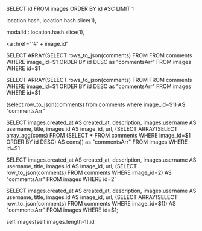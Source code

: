 SELECT id FROM images
ORDER BY id ASC
LIMIT 1

location.hash,
location.hash.slice(1),

modalId : location.hash.slice(1),

<a :href="'#' + image.id"

SELECT ARRAY(SELECT rows_to_json(comments) FROM FROM comments WHERE image_id=$1 ORDER BY id DESC as "commentsArr"
FROM images WHERE id=$1

SELECT ARRAY(SELECT rows_to_json(comments) FROM FROM comments WHERE image_id=$1 ORDER BY id DESC as "commentsArr"
FROM images WHERE id=$1

(select row_to_json(comments) from comments where image_id=\$1) AS "commentsArr"

SELECT images.created_at AS created_at, description, images.username AS username, title, images.id AS image_id, url,
(SELECT ARRAY(SELECT array_agg(coms) FROM (SELECT \* FROM comments WHERE image_id=$1 ORDER BY id DESC) AS coms)) as "commentsArr"
FROM images WHERE id=$1

SELECT images.created_at AS created_at, description, images.username AS username, title, images.id AS image_id, url,
(SELECT row_to_json(comments) FROM comments WHERE image_id=2) AS "commentsArr"
FROM images WHERE id=2`

SELECT images.created_at AS created_at, description, images.username AS username, title, images.id AS image_id, url,
(SELECT ARRAY(SELECT row_to_json(comments) FROM comments WHERE image_id=$1)) AS "commentsArr"
FROM images WHERE id=$1;

self.images[self.images.length-1].id
